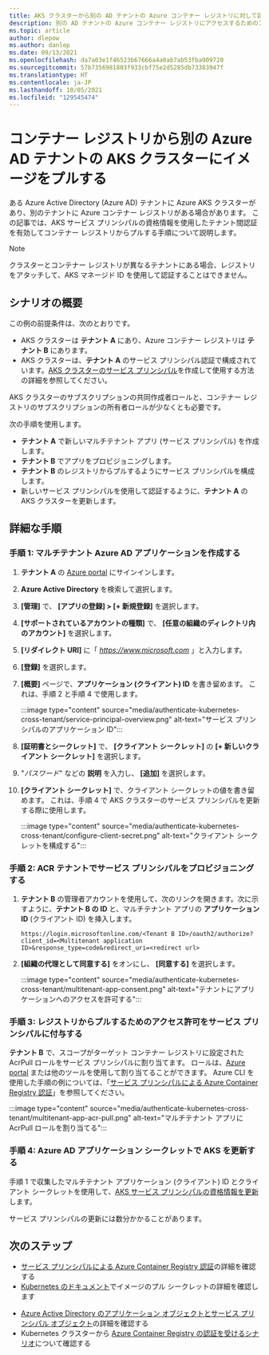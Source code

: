 ```yaml
---
title: AKS クラスターから別の AD テナントの Azure コンテナー レジストリに対して認証する
description: 別の AD テナントの Azure コンテナー レジストリにアクセスするためのアクセス許可を使用して AKS クラスターのサービス プリンシパルを構成します
ms.topic: article
author: dlepow
ms.author: danlep
ms.date: 09/13/2021
ms.openlocfilehash: da7a03e1f46523b67666a4a0ab7ab53fba909720
ms.sourcegitcommit: 57b7356981803f933cbf75e2d5285db73383947f
ms.translationtype: HT
ms.contentlocale: ja-JP
ms.lasthandoff: 10/05/2021
ms.locfileid: "129545474"
---
```

# <a name="pull-images-from-a-container-registry-to-an-aks-cluster-in-a-different-azure-ad-tenant"></a>コンテナー レジストリから別の Azure AD テナントの AKS クラスターにイメージをプルする

ある Azure Active Directory (Azure AD) テナントに Azure AKS クラスターがあり、別のテナントに Azure コンテナー レジストリがある場合があります。 この記事では、AKS サービス プリンシパルの資格情報を使用したテナント間認証を有効してコンテナー レジストリからプルする手順について説明します。

> [!NOTE]
> クラスターとコンテナー レジストリが異なるテナントにある場合、レジストリをアタッチして、AKS マネージド ID を使用して認証することはできません。

## <a name="scenario-overview"></a>シナリオの概要
この例の前提条件は、次のとおりです。

* AKS クラスターは **テナント A** にあり、Azure コンテナー レジストリは **テナント B** にあります。 
* AKS クラスターは、**テナント A** のサービス プリンシパル認証で構成されています。[AKS クラスターのサービス プリンシパル](../aks/kubernetes-service-principal.md)を作成して使用する方法の詳細を参照してください。

AKS クラスターのサブスクリプションの共同作成者ロールと、コンテナー レジストリのサブスクリプションの所有者ロールが少なくとも必要です。

次の手順を使用します。

* **テナント A** で新しいマルチテナント アプリ (サービス プリンシパル) を作成します。 
* **テナント B** でアプリをプロビジョニングします。
* **テナント B** のレジストリからプルするようにサービス プリンシパルを構成します。
* 新しいサービス プリンシパルを使用して認証するように、**テナント A** の AKS クラスターを更新します。


## <a name="step-by-step-instructions"></a>詳細な手順

### <a name="step-1-create-multitenant-azure-ad-application"></a>手順 1: マルチテナント Azure AD アプリケーションを作成する

1. **テナント A** の [Azure portal](https://portal.azure.com/) にサインインします。
1. **Azure Active Directory** を検索して選択します。
1. **[管理]** で、 **[アプリの登録] > [+ 新規登録]** を選択します。
1. **[サポートされているアカウントの種類]** で、 **[任意の組織のディレクトリ内のアカウント]** を選択します。
1. **[リダイレクト URI]** に「 *https://www.microsoft.com* 」と入力します。
1. **[登録]** を選択します。
1. **[概要]** ページで、**アプリケーション (クライアント) ID** を書き留めます。 これは、手順 2 と手順 4 で使用します。

    :::image type="content" source="media/authenticate-kubernetes-cross-tenant/service-principal-overview.png" alt-text="サービス プリンシパルのアプリケーション ID":::
1. **[証明書とシークレット]** で、 **[クライアント シークレット]** の **[+ 新しいクライアント シークレット]** を選択します。
1. "*パスワード*" などの **説明** を入力し、 **[追加]** を選択します。
1. **[クライアント シークレット]** で、クライアント シークレットの値を書き留めます。 これは、手順 4 で AKS クラスターのサービス プリンシパルを更新する際に使用します。

    :::image type="content" source="media/authenticate-kubernetes-cross-tenant/configure-client-secret.png" alt-text="クライアント シークレットを構成する":::
### <a name="step-2-provision-the-service-principal-in-the-acr-tenant"></a>手順 2: ACR テナントでサービス プリンシパルをプロビジョニングする

1. **テナント B** の管理者アカウントを使用して、次のリンクを開きます。次に示すように、**テナント B の ID** と、マルチテナント アプリの **アプリケーション ID** (クライアント ID) を挿入します。

    ```console
    https://login.microsoftonline.com/<Tenant B ID>/oauth2/authorize?client_id=<Multitenant application ID>&response_type=code&redirect_uri=<redirect url>
    ```
1. **[組織の代理として同意する]** をオンにし、 **[同意する]** を選択します。 
    
    :::image type="content" source="media/authenticate-kubernetes-cross-tenant/multitenant-app-consent.png" alt-text="テナントにアプリケーションへのアクセスを許可する":::
 

### <a name="step-3-grant-service-principal-permission-to-pull-from-registry"></a>手順 3: レジストリからプルするためのアクセス許可をサービス プリンシパルに付与する

**テナント B** で、スコープがターゲット コンテナー レジストリに設定された AcrPull ロールをサービス プリンシパルに割り当てます。 ロールは、[Azure portal](../role-based-access-control/role-assignments-portal.md) または他のツールを使用して割り当てることができます。 Azure CLI を使用した手順の例については、「[サービス プリンシパルによる Azure Container Registry 認証](container-registry-auth-service-principal.md#use-an-existing-service-principal)」を参照してください。

:::image type="content" source="media/authenticate-kubernetes-cross-tenant/multitenant-app-acr-pull.png" alt-text="マルチテナント アプリに AcrPull ロールを割り当てる":::

### <a name="step-4-update-aks-with-the-azure-ad-application-secret"></a>手順 4: Azure AD アプリケーション シークレットで AKS を更新する

手順 1 で収集したマルチテナント アプリケーション (クライアント) ID とクライアント シークレットを使用して、[AKS サービス プリンシパルの資格情報を更新](../aks/update-credentials.md#update-aks-cluster-with-new-service-principal-credentials)します。

サービス プリンシパルの更新には数分かかることがあります。

## <a name="next-steps"></a>次のステップ

* [サービス プリンシパルによる Azure Container Registry 認証](container-registry-auth-service-principal.md)の詳細を確認する
* [Kubernetes のドキュメント](https://kubernetes.io/docs/concepts/containers/images/#specifying-imagepullsecrets-on-a-pod)でイメージのプル シークレットの詳細を確認します
- [Azure Active Directory のアプリケーション オブジェクトとサービス プリンシパル オブジェクト](../active-directory/develop/app-objects-and-service-principals.md)の詳細を確認する
- Kubernetes クラスターから [Azure Container Registry の認証を受けるシナリオ](authenticate-kubernetes-options.md)について確認する


